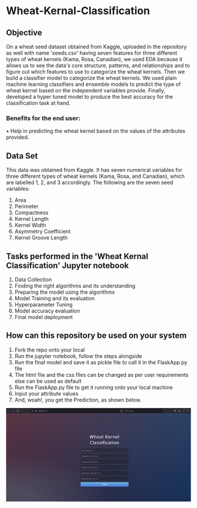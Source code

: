 # Wheat-Kernal-Classification

## Objective
On a wheat seed dataset obtained from Kaggle, uploaded in the repository as well with name 'seeds.csv' having seven features for three different types of wheat kernels (Kama, Rosa, Canadian), we used EDA because it allows us to see the data's core structure, patterns, and relationships and to figure out which features to use to categorize the wheat kernels.
Then we build a classifier model to categorize the wheat kernels. We used plain machine learning classifiers and ensemble models to predict the type of wheat kernel based on the independent variables provide. Finally, developed a hyper tuned model to produce the best accuracy for the classification task at hand.

### Benefits for the end user:
•	Help in predicting the wheat kernel based on the values of the attributes provided.

## Data Set
This data was obtained from Kaggle.
It has seven numerical variables for three different types of wheat kernels (Kama, Rosa, and Canadian), which are labelled 1, 2, and 3 accordingly.
The following are the seven seed variables:
1.	Area
2.	Perimeter
3.	Compactness
4.	Kernel Length
5.	Kernel Width
6.	Asymmetry Coefficient
7.	Kernel Groove Length

## Tasks performed in the 'Wheat Kernal Classification' Jupyter notebook
1.	Data Collection
2.	Finding the right algorithms and its understanding
3.	Preparing the model using the algorithms
4.	Model Training and its evaluation
5.	Hyperparameter Tuning
6.	Model accuracy evaluation
7.	Final model deployment


## How can this repository be used on your system
1.	Fork the repo onto your local
2.	Run the jupyter notebook, follow the steps alongside
3.	Run the final model and save it as pickle file to call it in the FlaskApp.py file
4.	The html file and the css files can be changed as per user requirements else can be used as default
5.	Run the FlaskApp.py file to get it running onto your local machine
6.	Input your attribute values
7.	And, woah!, you get the Prediction, as shown below.


![alt text](https://github.com/vaibhavjain12358/Wheat-Kernal-Classification/blob/main/Predictions/LandingPage.png)
